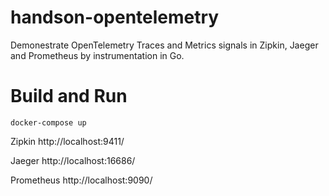 # handson-opentelemetry
Demonestrate OpenTelemetry Traces and Metrics signals in Zipkin, Jaeger and Prometheus by instrumentation in Go.

# Build and Run
```
docker-compose up
```

Zipkin      http://localhost:9411/

Jaeger      http://localhost:16686/

Prometheus  http://localhost:9090/

